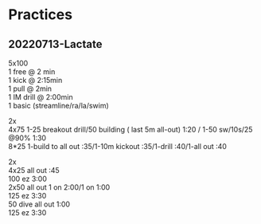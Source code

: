 # Practices

## 20220713-Lactate
5x100  
1 free @ 2 min  
1 kick @ 2:15min  
1 pull @ 2min  
1 IM drill @ 2:00min  
1 basic (streamline/ra/la/swim)  

2x  
4x75 1-25 breakout drill/50 building ( last 5m all-out) 1:20 / 1-50 sw/10s/25 @90% 1:30  
8*25 1-build to all out :35/1-10m kickout :35/1-drill :40/1-all out :40

2x  
4x25 all out :45  
100 ez 3:00  
2x50 all out 1 on 2:00/1 on 1:00  
125 ez 3:30  
50 dive all out 1:00  
125 ez 3:30